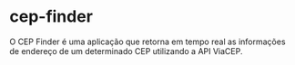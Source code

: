 # cep-finder
O CEP Finder é uma aplicação que retorna em tempo real as informações de endereço de um determinado CEP utilizando a API ViaCEP.
